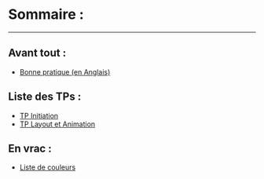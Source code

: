 # Sommaire :
---

## Avant tout :
* [Bonne pratique (en Anglais)](http://damien.dabernat.fr/android/index.php?link=https://github.com/AboutGoods/Coding_GoodPractise/blob/master/java.md)

## Liste des TPs :

* [TP Initiation](http://damien.dabernat.fr/android/index.php?link=https://github.com/DamienDabernat/Cours_Android/blob/master/tp_decouverte.md)
* [TP Layout et Animation](http://damien.dabernat.fr/android/index.php?link=https://github.com/DamienDabernat/Cours_Android/blob/master/tp_layout_animation.md)

## En vrac :
* [Liste de couleurs](http://damien.dabernat.fr/android/index.php?link=https://raw.githubusercontent.com/AboutGoods/Coding_GoodPractise/master/colors.xml)




